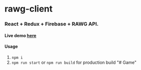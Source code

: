# rawg-client

### React + Redux + Firebase + RAWG API.

#### Live demo [here](https://gamemax-huynh.ga/)

#### Usage

1. `npm i`
2. `npm run start` or `npm run build` for production build
   "# Game"
